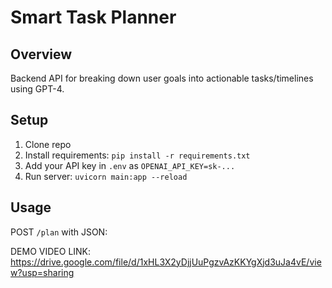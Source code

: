 # Smart Task Planner

## Overview
Backend API for breaking down user goals into actionable tasks/timelines using GPT-4.

## Setup
1. Clone repo
2. Install requirements: `pip install -r requirements.txt`
3. Add your API key in `.env` as `OPENAI_API_KEY=sk-...`
4. Run server: `uvicorn main:app --reload`

## Usage
POST `/plan` with JSON:

DEMO VIDEO LINK: https://drive.google.com/file/d/1xHL3X2yDjjUuPgzvAzKKYgXjd3uJa4vE/view?usp=sharing

